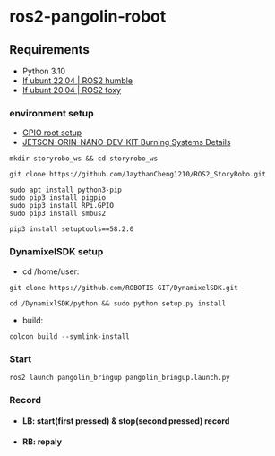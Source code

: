 # ros2-pangolin-robot

## **Requirements**

- Python 3.10
- [If ubunt 22.04 | ROS2 humble](https://docs.ros.org/en/humble/Installation.html)
- [If ubunt 20.04 | ROS2 foxy](https://docs.ros.org/en/foxy/Installation.html)

### environment setup
- [GPIO root setup](https://forum.up-community.org/discussion/2141/solved-tutorial-gpio-i2c-spi-access-without-root-permissions)
- [JETSON-ORIN-NANO-DEV-KIT Burning Systems Details](https://blog.cavedu.com/2023/05/09/jetson-orin-nano-boot/)
```
mkdir storyrobo_ws && cd storyrobo_ws
```
```
git clone https://github.com/JaythanCheng1210/ROS2_StoryRobo.git
```
```
sudo apt install python3-pip
sudo pip3 install pigpio
sudo pip3 install RPi.GPIO
sudo pip3 install smbus2
```
```
pip3 install setuptools==58.2.0
```
### DynamixelSDK setup
- cd /home/user: 
```
git clone https://github.com/ROBOTIS-GIT/DynamixelSDK.git
```
```
cd /DynamixlSDK/python && sudo python setup.py install
```


- build: 
```
colcon build --symlink-install
```


### Start
```
ros2 launch pangolin_bringup pangolin_bringup.launch.py
```


### Record
* #### LB: start(first pressed) & stop(second pressed) record
* #### RB: repaly 


